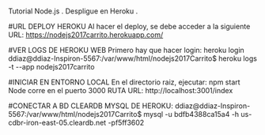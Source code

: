 # 
Tutorial Node.js .
Despligue en Heroku .

#URL DEPLOY HEROKU
Al hacer el deploy, se debe acceder a la siguiente URL:
https://nodejs2017carrito.herokuapp.com/

#VER LOGS DE HEROKU WEB
Primero hay que hacer login: heroku login
ddiaz@ddiaz-Inspiron-5567:/var/www/html/nodejs2017Carrito$ heroku logs -t --app nodejs2017carrito



#INICIAR EN ENTORNO LOCAL
En el directorio raiz, ejecutar:  npm start
Node corre en el puerto  3000
RUTA URL:   http://localhost:3001/index


#CONECTAR A BD CLEARDB MYSQL DE HEROKU: 
ddiaz@ddiaz-Inspiron-5567:/var/www/html/nodejs2017Carrito$ mysql -u bdfb4388ca15a4 -h us-cdbr-iron-east-05.cleardb.net -pf5ff3602

